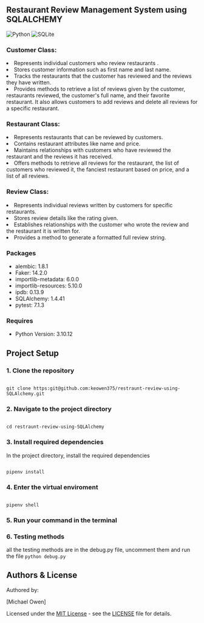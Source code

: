 ## Restaurant Review Management System using SQLALCHEMY
![Python](https://img.shields.io/badge/Python-FFD43B?style=for-the-badge&logo=python&logoColor=blue)
![SQLite](https://img.shields.io/badge/SQLite-07405E?style=for-the-badge&logo=sqlite&logoColor=white)


### Customer Class:

<li> Represents individual customers who review restaurants .

<li> Stores customer information such as first name and last name.
<li> Tracks the restaurants that the customer has reviewed and the reviews they
    have written.
<li> Provides methods to retrieve a list of reviews given by the customer,
     restaurants reviewed, the customer's full name, and their favorite restaurant. It also allows customers to add reviews and delete all reviews for a specific restaurant.

### Restaurant Class:

<li> Represents restaurants that can be reviewed by customers.
<li> Contains restaurant attributes like name and price.
<li> Maintains relationships with customers who have reviewed the restaurant and the reviews it has received.
<li> Offers methods to retrieve all reviews for the restaurant, the list of customers who reviewed it, the fanciest restaurant based on price, and a list of all reviews.

### Review Class:

<li> Represents individual reviews written by customers for specific restaurants.
<li> Stores review details like the rating given.
<li> Establishes relationships with the customer who wrote the review and the restaurant it is written for.
<li> Provides a method to generate a formatted full review string.


### Packages

- alembic: 1.8.1
- Faker: 14.2.0
- importlib-metadata: 6.0.0
- importlib-resources: 5.10.0
- ipdb: 0.13.9
- SQLAlchemy: 1.4.41
- pytest: 7.1.3

### Requires

- Python Version: 3.10.12

## Project Setup

### 1. Clone the repository

```

git clone https:git@github.com:keowen375/restraunt-review-using-SQLAlchemy.git
```

### 2. Navigate to the project directory

```

cd restraunt-review-using-SQLAlchemy

```

### 3. Install required dependencies

In the project directory, install the required dependencies

```

pipenv install

```

### 4. Enter the virtual enviroment

```

pipenv shell

```

### 5. Run your command in the terminal

### 6. Testing methods

all the testing methods are in the debug.py file, uncomment them and run the file
`python debug.py`


## Authors & License

Authored by:

[Michael Owen]

Licensed under the [MIT License](LICENSE) - see the [LICENSE](LICENSE) file for details.
